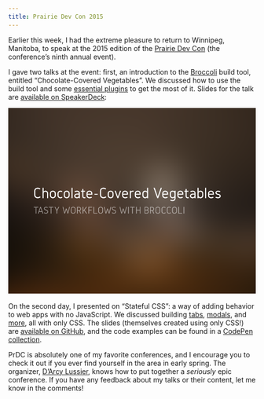 ```yaml
---
title: Prairie Dev Con 2015
---
```


Earlier this week, I had the extreme pleasure to return to Winnipeg, Manitoba, to speak at the 2015 edition of the [Prairie Dev Con](http://prairiedevcon.com/) (the conference’s ninth annual event).

I gave two talks at the event: first, an introduction to the [Broccoli](http://broccolijs.com/) build tool, entitled “Chocolate-Covered Vegetables”. We discussed how to use the build tool and some [essential plugins](http://broccoliplugins.com/) to get the most of it. Slides for the talk are [available on SpeakerDeck](https://speakerdeck.com/timgthomas/chocolate-covered-vegetables-tasty-workflows-with-broccoli):

[![Slides](/2015/03/prairie-dev-con-2015/chocolate-covered-vegetables.png)](https://speakerdeck.com/timgthomas/chocolate-covered-vegetables-tasty-workflows-with-broccoli)

On the second day, I presented on “Stateful CSS”: a way of adding behavior to web apps with no JavaScript. We discussed building [tabs](http://codepen.io/TimGThomas/pen/qijKp), [modals](http://codepen.io/TimGThomas/pen/KILyq), and [more](http://codepen.io/TimGThomas/pen/PwBYaZ), all with only CSS. The slides (themselves created using only CSS!) are [available on GitHub](https://github.com/TimGThomas/stateful-css-slides), and the code examples can be found in a [CodePen collection](http://codepen.io/collection/AWvrMk/).

PrDC is absolutely one of my favorite conferences, and I encourage you to check it out if you ever find yourself in the area in early spring. The organizer, [D’Arcy Lussier](http://geekswithblogs.net/dlussier/Default.aspx), knows how to put together a _seriously_ epic conference. If you have any feedback about my talks or their content, let me know in the comments!
